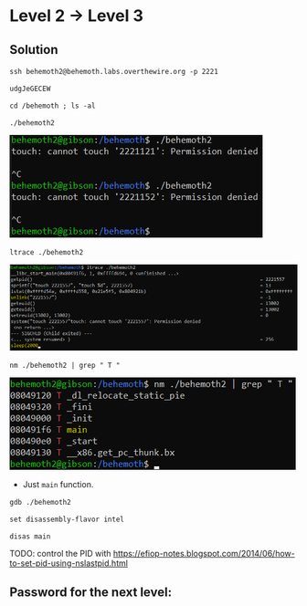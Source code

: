 # Level 2 → Level 3

## Solution
```
ssh behemoth2@behemoth.labs.overthewire.org -p 2221
```
```
udgJeGECEW
```
```
cd /behemoth ; ls -al
```
```
./behemoth2
```

![](0.png)

```
ltrace ./behemoth2
```

![](1.png)


```
nm ./behemoth2 | grep " T "
```

![](2.png)

* Just `main` function.

```
gdb ./behemoth2
```
```
set disassembly-flavor intel
```
```
disas main
```

TODO: control the PID with https://efiop-notes.blogspot.com/2014/06/how-to-set-pid-using-nslastpid.html

## Password for the next level:
```

```
